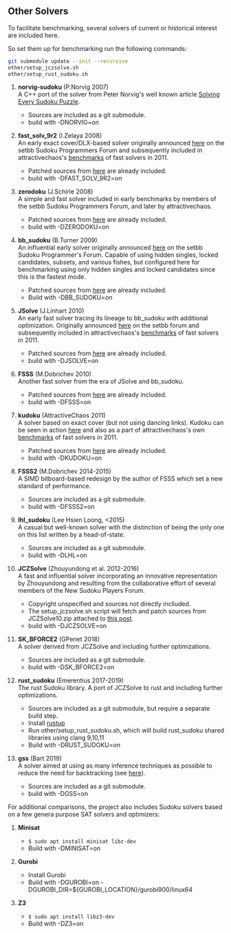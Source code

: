 
## Other Solvers

To facilitate benchmarking, several solvers of current or historical interest are included here.

So set them up for benchmarking run the following commands:

```bash
git submodule update --init --recursive
other/setup_jczsolve.sh 
other/setup_rust_sudoku.sh 
```

1. **norvig-sudoku** (P.Norvig 2007)\
A C++ port of the solver from Peter Norvig's well known article [Solving Every Sudoku Puzzle](https://norvig.com/sudoku.html).
    * Sources are included as a git submodule.
    * build with -DNORVIG=on

1. **fast_solv_9r2** (I.Zelaya 2008)\
An early exact cover/DLX-based solver originally announced [here](http://programmers.enjoysudoku.com/www.setbb.com/sudoku/viewtopic17e5.html) on the setbb Sudoku Programmers Forum and subsequently included in attractivechaos's [benchmarks](https://attractivechaos.wordpress.com/2011/06/19/an-incomplete-review-of-sudoku-solver-implementations/) of fast solvers in 2011.
   * Patched sources from [here](https://github.com/attractivechaos/plb/blob/master/sudoku/incoming/fast_solv_9r2.c) are already included.
   * build with -DFAST_SOLV_9R2=on
      
1. **zerodoku** (J.Schirle 2008)\
A simple and fast solver included in early benchmarks by members of the setbb Sudoku Programmers Forum, and later by attractivechaos.
   * Patched sources from [here](https://github.com/attractivechaos/plb/tree/master/sudoku/incoming) are already included.
   * build with -DZERODOKU=on   

1. **bb_sudoku** (B.Turner 2009)\
An influential early solver originally announced [here](http://programmers.enjoysudoku.com/www.setbb.com/sudoku/viewtopic4cf4.html) on the setbb Sudoku Programmer's Forum. Capable of using hidden singles, locked candidates, subsets, and various fishes, but configured here for benchmarking using only hidden singles and locked candidates since this is the fastest mode.
   * Patched sources from [here](https://sites.google.com/site/bbsudokufiles) are already included.
   * Build with -DBB_SUDOKU=on

1. **JSolve** (J.Linhart 2010)\
An early fast solver tracing its lineage to bb_sudoku with additional optimization. Originally announced [here](http://programmers.enjoysudoku.com/www.setbb.com/sudoku/viewtopic42ef.html) on the setbb forum and subsequently included in attractivechaos's [benchmarks](https://attractivechaos.wordpress.com/2011/06/19/an-incomplete-review-of-sudoku-solver-implementations/) of fast solvers in 2011.
   * Patched sources from [here](http://www.enjoysudoku.com/JSolve12.zip) are already included.
   * build with -DJSOLVE=on

1. **FSSS** (M.Dobrichev 2010)\
Another fast solver from the era of JSolve and bb_sudoku.
   * Patched sources from [here](https://sites.google.com/site/dobrichev/fsss/) are already included.
   * build with -DFSSS=on

1. **kudoku** (AttractiveChaos 2011)\
A solver based on exact cover (but not using dancing links). Kudoku can be seen in action [here](https://attractivechaos.github.io/plb/kudoku.html) and also as a part of attractivechaos's own [benchmarks](https://attractivechaos.wordpress.com/2011/06/19/an-incomplete-review-of-sudoku-solver-implementations/) of fast solvers in 2011.
   * Patched sources from [here](https://raw.githubusercontent.com/attractivechaos/plb/master/sudoku/sudoku_v1.c) are already included.
   * build with -DKUDOKU=on

1. **FSSS2** (M.Dobrichev 2014-2015)\
A SIMD bitboard-based redesign by the author of FSSS which set a new standard of performance. 
   * Sources are included as a git submodule.
   * build with -DFSSS2=on

1. **lhl_sudoku** (Lee Hsien Loong, <2015)\
A casual but well-known solver with the distinction of being the only one on this list written by a head-of-state.
   * Sources are included as a git submodule.
   * build with -DLHL=on

1. **JCZSolve** (Zhouyundong et al. 2012-2016)\
A fast and influential solver incorporating an innovative representation by Zhouyundong and resulting from the collaborative effort of several members of the New Sudoku Players Forum.
   * Copyright unspecified and sources not directly incliuded. 
   * The setup_jczsolve.sh script will fetch and patch sources from JCZSolve10.zip attached to [this post](http://forum.enjoysudoku.com/3-77us-solver-2-8g-cpu-testcase-17sodoku-t30470-210.html#p249309).
   * build with -DJCZSOLVE=on

1. **SK_BFORCE2** (GPenet 2018)\
A solver derived from JCZSolve and including further optimizations.
   * Sources are included as a git submodule.
   * build with -DSK_BFORCE2=on

1. **rust_sudoku** (Emerentius 2017-2019)\
The rust Sudoku library. A port of JCZSolve to rust and including further optimizations.
   * Sources are included as a git submodule, but require a separate build step.
   * Install [rustup](https://rustup.rs/)
   * Run other/setup_rust_sudoku.sh, which will build rust_sudoku shared libraries using clang 9,10,11
   * Build with -DRUST_SUDOKU=on

1. **gss** (Bart 2019)\
A solver aimed at using as many inference techniques as possible to reduce the need for backtracking (see [here](https://github.com/bartp5/gss)).
   * Sources are included as a git submodule.
   * build with -DGSS=on
 
 For additional comparisons, the project also includes Sudoku solvers based on a few genera purpose SAT solvers and optimizers:
 
 1. **Minisat**
    * `$ sudo apt install minisat libz-dev`
    * Build with -DMINISAT=on 
 
 1. **Gurobi**
    * Install Gurobi
    * Build with -DGUROBI=on -DGUROBI_DIR=${GUROBI_LOCATION}/gurobi900/linux64
  
 1. **Z3**
    * `$ sudo apt install libz3-dev`
    * Build with -DZ3=on
